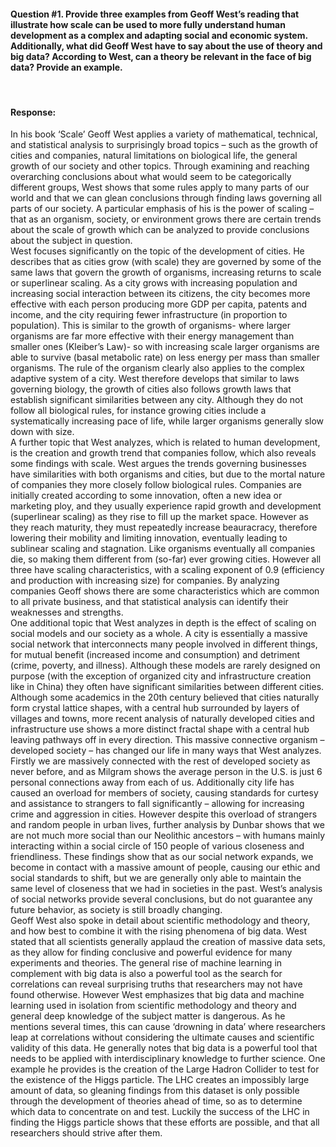 #### Question #1. Provide three examples from Geoff West’s reading that illustrate how scale can be used to more fully understand human development as a complex and adapting social and economic system.  Additionally, what did Geoff West have to say about the use of theory and big data?  According to West, can a theory be relevant in the face of big data?  Provide an example.
<br>

#### Response:
In his book ‘Scale’ Geoff West applies a variety of mathematical, technical, and statistical analysis to surprisingly broad topics – such as the growth of cities and companies, natural limitations on biological life, the general growth of our society and other topics. Through examining and reaching overarching conclusions about what would seem to be categorically different groups, West shows that some rules apply to many parts of our world and that we can glean conclusions through finding laws governing all parts of our society. A particular emphasis of his is the power of scaling – that as an organism, society, or environment grows there are certain trends about the scale of growth which can be analyzed to provide conclusions about the subject in question.
  <br>
West focuses significantly on the topic of the development of cities. He describes that as cities grow (with scale) they are governed by some of the same laws that govern the growth of organisms, increasing returns to scale or superlinear scaling. As a city grows with increasing population and increasing social interaction between its citizens, the city becomes more effective with each person producing more GDP per capita, patents and income, and the city requiring fewer infrastructure (in proportion to population). This is similar to the growth of organisms- where larger organisms are far more effective with their energy management than smaller ones (Kleiber’s Law)- so with increasing scale larger organisms are able to survive (basal metabolic rate) on less energy per mass than smaller organisms. The rule of the organism clearly also applies to the complex adaptive system of a city. West therefore develops that similar to laws governing biology, the growth of cities also follows growth laws that establish significant similarities between any city. Although they do not follow all biological rules, for instance growing cities include a systematically increasing pace of life, while larger organisms generally slow down with size. 
  <br>
A further topic that West analyzes, which is related to human development, is the creation and growth trend that companies follow, which also reveals some findings with scale. West argues the trends governing businesses have similarities with both organisms and cities, but due to the mortal nature of companies they more closely follow biological rules. Companies are initially created according to some innovation, often a new idea or marketing ploy, and they usually experience rapid growth and development (superlinear scaling) as they rise to fill up the market space. However as they reach maturity, they must repeatedly increase beauracracy, therefore lowering their mobility and limiting innovation, eventually leading to sublinear scaling and stagnation. Like organisms eventually all companies die, so making them different from (so-far) ever growing cities. However all three have scaling characteristics, with a scaling exponent of 0.9 (efficiency and production with increasing size) for companies. By analyzing companies Geoff shows there are some characteristics which are common to all private business, and that statistical analysis can identify their weaknesses and strengths.
  <br>
One additional topic that West analyzes in depth is the effect of scaling on social models and our society as a whole. A city is essentially a massive social network that interconnects many people involved in different things, for mutual benefit (increased income and consumption) and detriment (crime, poverty, and illness). Although these models are rarely designed on purpose (with the exception of organized city and infrastructure creation like in China) they often have significant similarities between different cities. Although some academics in the 20th century believed that cities naturally form crystal lattice shapes, with a central hub surrounded by layers of villages and towns, more recent analysis of naturally developed cities and infrastructure use shows a more distinct fractal shape with a central hub leaving pathways off in every direction. This massive connective organism – developed society – has changed our life in many ways that West analyzes. Firstly we are massively connected with the rest of developed society as never before, and as Milgram shows the average person in the U.S. is just 6 personal connections away from each of us. Additionally city life has caused an overload for members of society, causing standards for curtesy and assistance to strangers to fall significantly – allowing for increasing crime and aggression in cities. However despite this overload of strangers and random people in urban lives, further analysis by Dunbar shows that we are not much more social than our Neolithic ancestors – with humans mainly interacting within a social circle of 150 people of various closeness and friendliness. These findings show that as our social network expands, we become in contact with a massive amount of people, causing our ethic and social standards to shift, but we are generally only able to maintain the same level of closeness that we had in societies in the past. West’s analysis of social networks provide several conclusions, but do not guarantee any future behavior, as society is still broadly changing.
  <br>
Geoff West also spoke in detail about scientific methodology and theory, and how best to combine it with the rising phenomena of big data. West stated that all scientists generally applaud the creation of massive data sets, as they allow for finding conclusive and powerful evidence for many experiments and theories. The general rise of machine learning in complement with big data is also a powerful tool as the search for correlations can reveal surprising truths that researchers may not have found otherwise. However West emphasizes that big data and machine learning used in isolation from scientific methodology and theory and general deep knowledge of the subject matter is dangerous. As he mentions several times, this can cause ‘drowning in data’ where researchers leap at correlations without considering the ultimate causes and scientific validity of this data. He generally notes that big data is a powerful tool that needs to be applied with interdisciplinary knowledge to further science. One example he provides is the creation of the Large Hadron Collider to test for the existence of the Higgs particle. The LHC creates an impossibly large amount of data, so gleaning findings from this dataset is only possible through the development of theories ahead of time, so as to determine which data to concentrate on and test. Luckily the success of the LHC in finding the Higgs particle shows that these efforts are possible, and that all researchers should strive after them.
